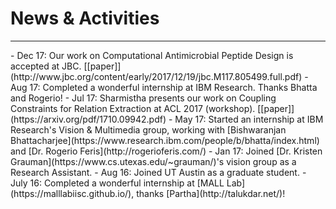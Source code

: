 # News & Activities
---

<div class="container"> <div class="events" markdown="1" >
- Dec 17: Our work on Computational Antimicrobial Peptide Design is accepted at JBC. [[paper]](http://www.jbc.org/content/early/2017/12/19/jbc.M117.805499.full.pdf)
- Aug 17: Completed a wonderful internship at IBM Research. Thanks Bhatta and Rogerio!
- Jul 17: Sharmistha presents our work on Coupling Constraints for Relation Extraction at ACL 2017 (workshop). [[paper]](https://arxiv.org/pdf/1710.09942.pdf)
- May 17: Started an internship at IBM Research's Vision & Multimedia group, working with [Bishwaranjan Bhattacharjee](https://www.research.ibm.com/people/b/bhatta/index.html) and [Dr. Rogerio Feris](http://rogerioferis.com/)
- Jan 17: Joined [Dr. Kristen Grauman](https://www.cs.utexas.edu/~grauman/)'s vision group as a Research Assistant.
- Aug 16: Joined UT Austin as a graduate student.
- July 16: Completed a wonderful internship at [MALL Lab](https://malllabiisc.github.io/), thanks [Partha](http://talukdar.net/)!
</div></div>